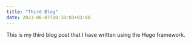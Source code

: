 ```yaml
---
title: "Third Blog"
date: 2023-06-07T10:18:03+03:00
---
```


This is my third blog post that I have written using the Hugo framework.